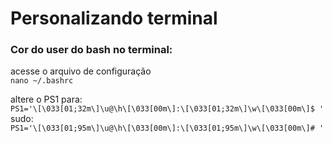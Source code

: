 # Personalizando terminal
### Cor do user do bash no terminal:  
acesse o arquivo de configuração  
`nano ~/.bashrc`  

altere o PS1 para:  
`PS1='\[\033[01;32m\]\u@\h\[\033[00m\]:\[\033[01;32m\]\w\[\033[00m\]$ '`  
sudo:  
`PS1='\[\033[01;95m\]\u@\h\[\033[00m\]:\[\033[01;95m\]\w\[\033[00m\]# '`